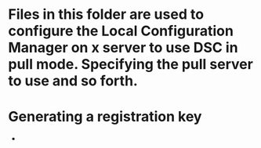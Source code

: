 # Files in this folder are used to configure the Local Configuration Manager on x server to use DSC in pull mode. Specifying the pull server to use and so forth.

# Generating a registration key
* 